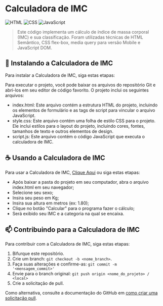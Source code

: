 # Calculadora de IMC
  
![HTML](https://img.shields.io/badge/HTML5-E34F26?style=for-the-badge&logo=html5&logoColor=white) ![CSS](https://img.shields.io/badge/CSS-239120?&style=for-the-badge&logo=css3&logoColor=white) ![JavaScript](https://img.shields.io/badge/JavaScript-323330?style=for-the-badge&logo=javascript&logoColor=F7DF1E)
  
  
 >  Este código implementa um cálculo de índice de massa corporal (IMC) e sua classificação. Foram utilizadas técnicas de HTML Semântico, CSS flex-box, media query para versão Mobile e JavaScript DOM.
  
  
 ## 🚀 Instalando a Calculadora de IMC
  
 Para instalar a Calculadora de IMC, siga estas etapas: 
  
  Para executar o projeto, você pode baixar os arquivos do repositório Git e abri-los em seu editor de código favorito. O projeto inclui os seguintes arquivos:
  
  - index.html: Este arquivo contém a estrutura HTML do projeto, incluindo os elementos de formulário e as tags de script para vincular o arquivo JavaScript.
  - style.css: Este arquivo contém uma folha de estilo CSS para o projeto. Ele inclui estilos para o layout do projeto, incluindo cores, fontes, tamanhos de texto e outros elementos de design.
  - script.js: Este arquivo contém o código JavaScript que executa o calculadora de IMC.
  
  
 ## ☕ Usando a Calculadora de IMC
  
 Para usar a Calculadora de IMC, [Clique Aqui](http://imc.gustavomarcialis.epizy.com/?i=2) ou siga estas etapas: 
  
 - Após baixar a pasta do projeto em seu computador, abra o arquivo index.html em seu navegador;
 - Selecione seu sexo;
 - Insira seu peso em Kg;
 - Insira sua altura em metros (ex: 1.80);
 - Clique no botão "Calcular" para o programa fazer o cálculo;
 - Será exibido seu IMC e a categoria na qual se encaixa.
 
  
 ## 📫 Contribuindo para a Calculadora de IMC 

 Para contribuir com a Calculadora de IMC, siga estas etapas: 
  
 1. Bifurque este repositório. 
 2. Crie um branch: `git checkout -b <nome_branch>`. 
 3. Faça suas alterações e confirme-as: `git commit -m '<mensagem_commit>'` 
 4. Envie para o branch original: `git push origin <nome_do_projeto> / <local>` 
 5. Crie a solicitação de pull. 
  
 Como alternativa, consulte a documentação do GitHub em [como criar uma solicitação pull](https://help.github.com/en/github/collaborating-with-issues-and-pull-requests/creating-a-pull-request). 
